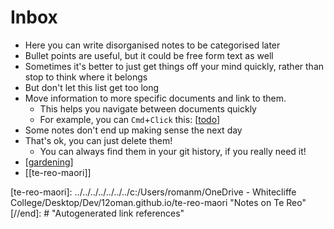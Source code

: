 # Inbox

- Here you can write disorganised notes to be categorised later
- Bullet points are useful, but it could be free form text as well
- Sometimes it's better to just get things off your mind quickly, rather than stop to think where it belongs
- But don't let this list get too long
- Move information to more specific documents and link to them.
  - This helps you navigate between documents quickly
  - For example, you can `Cmd`+`Click` this: [[todo]]
- Some notes don't end up making sense the next day
- That's ok, you can just delete them!
  - You can always find them in your git history, if you really need it!
- [[gardening]]
- [[te-reo-maori]]


[//begin]: # "Autogenerated link references for markdown compatibility"
[todo]: todo "Todo"
[gardening]: gardening "Gardening"
[te-reo-maori]: ../../../../../../../c:/Users/romanm/OneDrive - Whitecliffe College/Desktop/Dev/12oman.github.io/te-reo-maori "Notes on Te Reo"
[//end]: # "Autogenerated link references"